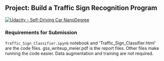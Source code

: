 ## Project: Build a Traffic Sign Recognition Program
[![Udacity - Self-Driving Car NanoDegree](https://s3.amazonaws.com/udacity-sdc/github/shield-carnd.svg)](http://www.udacity.com/drive)

### Requirements for Submission
`Traffic_Sign_Classifier.ipynb` notebook and 'Traffic_Sign_Classifier.html' are the code files.
gss_writeup_meier.pdf is the report files.  Other files make running the code easier.  Data augmentation and training are not required.
